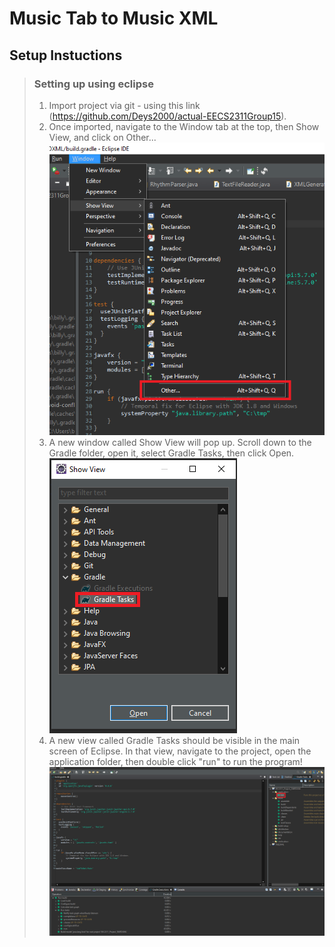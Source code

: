 # Music Tab to Music XML


## Setup Instuctions
 > ### Setting up using eclipse
 > 1.  Import project via git - using this link (https://github.com/Deys2000/actual-EECS2311Group15).
 > 2.  Once imported, navigate to the Window tab at the top, then Show View, and click on Other... ![windowToOther](windowToOther.png)
 > 3.  A new window called Show View will pop up. Scroll down to the Gradle folder, open it, select Gradle Tasks, then click Open. ![showViewToGradle](showViewToGradle.png)
 > 4.  A new view called Gradle Tasks should be visible in the main screen of Eclipse. In that view, navigate to the project, open the application folder, then double click "run" to run the program! ![buildToRun](buildToRun.png)
 
